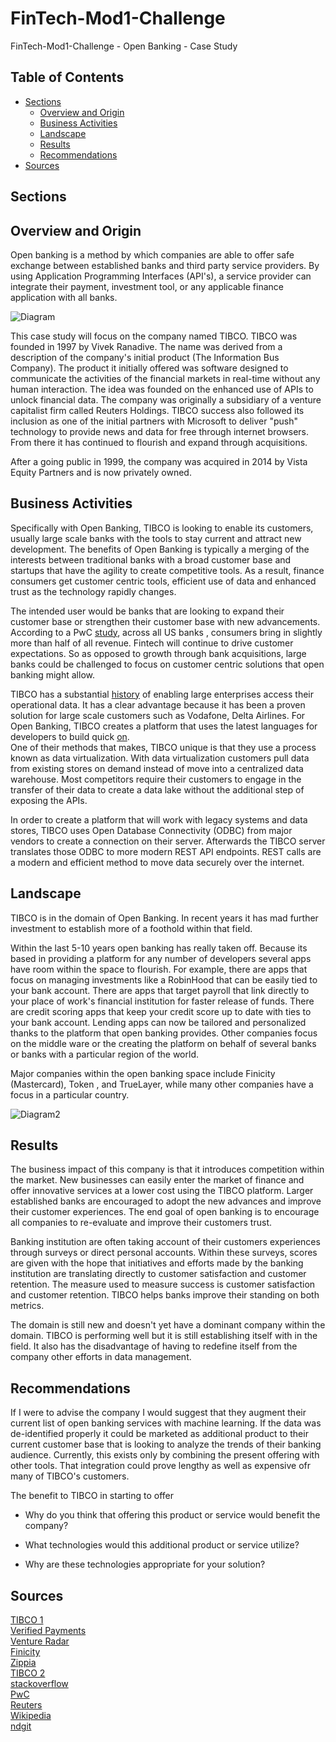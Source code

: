# FinTech-Mod1-Challenge
FinTech-Mod1-Challenge - Open Banking - Case Study

## Table of Contents

- [Sections](#sections)
  - [Overview and Origin](#title)
  - [Business Activities](#banner)
  - [Landscape](#badges)
  - [Results](#short-description)
  - [Recommendations](#long-description)
- [Sources](#Sources)  
  
## Sections

## Overview and Origin

Open banking is a method by which companies are able to offer safe exchange between established banks and third party service providers. By using Application Programming Interfaces (API's), a service provider can integrate their payment, investment tool, or any applicable finance application with all banks.

![Diagram](Diagram1.png)

This case study will focus on the company named TIBCO. TIBCO was founded in 1997 by Vivek Ranadive. The name was derived from a description of the company's initial product (The Information Bus Company). The product it initially offered was software designed to communicate the activities of the financial markets in real-time without any human interaction. The idea was founded on the enhanced use of APIs to unlock financial data. The company was originally a subsidiary of a venture capitalist firm called Reuters Holdings. TIBCO success also followed its inclusion as one of the initial partners with Microsoft to deliver "push" technology to provide news and data for free through internet browsers. From there it has continued to flourish and expand through acquisitions.

After a going public in 1999, the company was acquired in 2014 by Vista Equity Partners and is now privately owned.

## Business Activities

Specifically with Open Banking, TIBCO is looking to enable its customers, usually large scale banks with the tools to stay current and attract new development. The benefits of Open Banking is typically a merging of the interests between traditional banks with a broad customer base and startups that have the agility to create competitive tools. As a result, finance consumers get customer centric tools, efficient use of data and enhanced trust as the technology rapidly changes.

The intended user would be banks that are looking to expand their customer base or strengthen their customer base with new advancements. According to a PwC [study](https://www.pwc.com/us/en/industries/financial-services/library/next-in-banking-capital-markets-trends.html?WT.mc_id=CT7-PL900-DM1-TR1-LS4-ND30-PRG7-CN_DataAndAnalyticsBuilds-NextInBakingCapitalMarketsTrendNativeNativo), across all US banks , consumers bring in slightly more than half of all revenue. Fintech will continue to drive customer expectations. So as opposed to growth through bank acquisitions, large banks could be challenged to focus on customer centric solutions that open banking might allow.

TIBCO has a substantial [history](https://www.tibco.com/resources/analyst-report/gartner-magic-quadrant-master-data-management-solutions) of enabling large enterprises access their operational data. It has a clear advantage because it has been a proven solution for large scale customers such as Vodafone, Delta Airlines. For Open Banking, TIBCO creates a platform that uses the latest languages for developers to build quick [on](https://www.tibco.com/reference-center/what-is-open-banking).<br>One of their methods that makes, TIBCO unique is that they use a process known as data virtualization. With data virtualization customers pull data from existing stores on demand instead of move into a centralized data warehouse. Most competitors require their customers to engage in the transfer of their data to create a data lake without the additional step of exposing the APIs.

In order to create a platform that will work with legacy systems and data stores, TIBCO uses Open Database Connectivity (ODBC) from major vendors to create a connection on their server. Afterwards the TIBCO server translates those ODBC to more modern REST API endpoints. REST calls are a modern and efficient method to move data securely over the internet.

## Landscape

TIBCO is in the domain of Open Banking. In recent years it has mad further investment to establish more of a foothold within that field.

Within the last 5-10 years open banking has really taken off. Because its based in providing a platform for any number of developers several apps have room within the space to flourish. For example, there are apps that focus on managing investments like a RobinHood that can be easily tied to your bank account. There are apps that target payroll that link directly to your place of work's financial institution for faster release of funds. There are credit scoring apps that keep your credit score up to date with ties to your bank account. Lending apps can now be tailored and personalized thanks to the platform that open banking provides. Other companies focus on the middle ware or the creating the platform on behalf of several banks or banks with a particular region of the world.

Major companies within the open banking space include Finicity (Mastercard), Token , and TrueLayer, while many other companies have a focus in a particular country. 

![Diagram2](Diagram2.png)

## Results

The business impact of this company is that it introduces competition within the market. New businesses can easily enter the market of finance and offer innovative services at a lower cost using the TIBCO platform. Larger established banks are encouraged to adopt the new advances and improve their customer experiences. The end goal of open banking is to encourage all companies to re-evaluate and improve their customers trust.

Banking institution are often taking account of their customers experiences through surveys or direct personal accounts. Within these surveys, scores are given with the hope that initiatives and efforts made by the banking institution are translating directly to customer satisfaction and customer retention. The measure used to measure success is customer satisfaction and customer retention. TIBCO helps banks improve their standing on both metrics.

The domain is still new and doesn't yet have a dominant company within the domain. TIBCO is performing well but it is still establishing itself with in the field.
It also has the disadvantage of having to redefine itself from the company other efforts in data management.

## Recommendations

If I were to advise the company I would suggest that they augment their current list of open banking services with machine learning. If the data was de-identified properly it could be marketed as additional product to their current customer base that is looking to analyze the trends of their banking audience. Currently, this exists only by combining the present offering with other tools. That integration could prove lengthy as well as expensive ofr many of TIBCO's customers.

The benefit to TIBCO in starting to offer 
* Why do you think that offering this product or service would benefit the company?

* What technologies would this additional product or service utilize?

* Why are these technologies appropriate for your solution?

## Sources

[TIBCO 1](https://www.tibco.com/reference-center/what-is-open-banking)<br>
[Verified Payments](https://verifiedpayments.com/blog/open-banking-history-definition-examples)<br>
[Venture Radar](https://www.ventureradar.com/keyword/Open-Banking)<br>
[Finicity](https://www.finicity.com/open-banking/?gclid=Cj0KCQjw1tGUBhDXARIsAIJx01mpIuKWzWEF6yHvF72Lskw1pk7XCXo0k2E4j2Aw6cpVvmXhDvi2QJoaAkNoEALw_wcB)<br>
[Zippia](https://www.zippia.com/tibco-software-careers-41791/history/)<br>
[TIBCO 2](https://www.tibco.com/resources/analyst-report/gartner-magic-quadrant-master-data-management-solutions)<br>
[stackoverflow](https://stackoverflow.com/questions/23569242/how-tibco-is-useful-to-organizations-and-why-it-is-used/23571168#23571168)<br>
[PwC](https://www.pwc.com/us/en/industries/financial-services/library/next-in-banking-capital-markets-trends.html?WT.mc_id=CT7-PL900-DM1-TR1-LS4-ND30-PRG7-CN_DataAndAnalyticsBuilds-NextInBakingCapitalMarketsTrendNativeNativo)<br>
[Reuters](https://www.reuters.com/article/us-tibco-software-m-a-vistaequity-idUSKCN0HO11Y20140929)<br>
[Wikipedia](https://en.wikipedia.org/wiki/TIBCO_Software)<br>
[ndgit](https://ndgit.com/en/open-banking-key-threats-opportunities/)<br>


